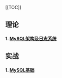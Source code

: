 [[TOC]]

## 理论

#### 1. [MySQL架构及日志系统](/mysql/MySQL架构及日志系统.md)

## 实战

#### 1. [MySQL基础](/mysql/MySQL基础.md)